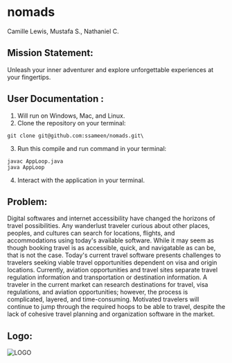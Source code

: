 # nomads
Camille Lewis, Mustafa S., Nathaniel C. 

## Mission Statement: 
Unleash your inner adventurer and explore unforgettable experiences at your fingertips.

## User Documentation : 

1.  Will run on Windows, Mac, and Linux. 
2.  Clone the repository on your terminal:

```
git clone git@github.com:ssameen/nomads.git\
```
3.  Run this compile and run command in your terminal:
```
javac AppLoop.java
java AppLoop
```
4.  Interact with the application in your terminal.

## Problem: 
Digital softwares and internet accessibility have changed the horizons of travel possibilities. Any wanderlust traveler curious about other places, peoples, and cultures can search for locations, flights, and accommodations using today's available software. While it may seem as though booking travel is as accessible, quick, and navigatable as can be, that is not the case. Today's current travel software presents challenges to travelers seeking viable travel opportunities dependent on visa and origin locations. Currently, aviation opportunities and travel sites separate travel regulation information and transportation or destination information. A traveler in the current market can research destinations for travel, visa regulations, and aviation opportunities; however, the process is complicated, layered, and time-consuming. Motivated travelers will continue to jump through the required hoops to be able to travel, despite the lack of cohesive travel planning and organization software in the market.

## Logo:
![LOGO](https://github.com/cp274-b6-2023/nomads/blob/7e437755dc87588463886ab5527da611bcbb10b1/src/logo.png)
